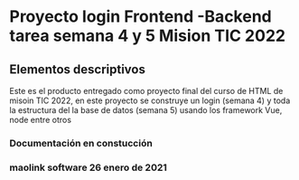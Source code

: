 # Proyecto login Frontend -Backend tarea semana 4 y 5 Mision TIC 2022
##  Elementos descriptivos


Este es el producto entregado como proyecto final del curso de HTML de misoin TIC 2022, en este proyecto se construye un login (semana 4) y toda la estructura del la base de datos (semana 5)  usando los framework Vue, node 
entre otros 

### Documentación en constucción

### **maolink software 26 enero de 2021**
